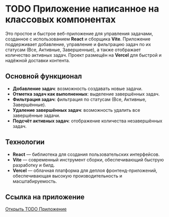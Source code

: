 # TODO Приложение написанное на классовых компонентах

Это простое и быстрое веб-приложение для управления задачами, созданное с использованием **React** и сборщика **Vite**. Приложение поддерживает добавление, управление и фильтрацию задач по их статусам (Все, Активные, Завершенные), а также отображает количество активных задач. Проект размещён на **Vercel** для быстрой и надёжной доставки контента.

## Основной функционал

- **Добавление задач**: возможность создавать новые задачи.
- **Отметка задач как выполненных**: выделение завершённых задач.
- **Фильтрация задач**: фильтрация по статусам (Все, Активные, Завершённые).
- **Удаление завершённых задач**: возможность удалить все завершённые задачи.
- **Подсчёт активных задач**: отображение количества незавершённых задач.

## Технологии

- **React** — библиотека для создания пользовательских интерфейсов.
- **Vite** — современный инструмент сборки, обеспечивающий быструю разработку и билд.
- **Vercel** — облачная платформа для деплоя фронтенд-приложений, обеспечивающая высокую производительность и масштабируемость.

## Ссылка на приложение

[Открыть TODO Приложение](https://todo-mgay2tz25-le1ous-projects.vercel.app/)
